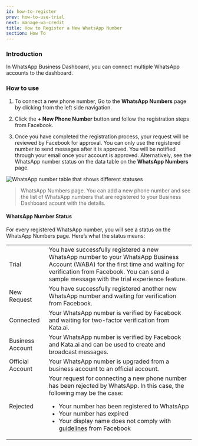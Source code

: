 ```yaml
---
id: how-to-register
prev: how-to-use-trial
next: manage-wa-credit
title: How to Register a New WhatsApp Number
section: How To
---
```


### Introduction

In WhatsApp Business Dashboard, you can connect multiple WhatsApp accounts to the dashboard.

### How to use

1. To connect a new phone number, Go to the **WhatsApp Numbers** page by clicking from the left side navigation.

2. Click the **+ New Phone Number** button and follow the registration steps from Facebook.

3. Once you have completed the registration process, your request will be reviewed by Facebook for approval. You can only use the registered number to send messages after it is approved. You will be notified through your email once your account is approved. Alternatively, see the WhatsApp number status on the data table on the **WhatsApp Numbers** page.

![WhatsApp number table that shows different statuses](/assets/images/products/business-dashboard/image-how-to-register-1.webp)

> WhatsApp Numbers page. You can add a new phone number and see the list of WhatsApp numbers that are registered to your Business Dashboard acount with the details.

#### WhatsApp Number Status

For every registered WhatsApp number, you will see a status on the WhatsApp Numbers page. Here’s what the status means:

<table className='bordered'>
  <tr>
    <td>Trial</td>
    <td>You have successfully registered a new WhatsApp number to your WhatsApp Business Account (WABA) for the first time and waiting for verification from Facebook. You can send a sample message with the trial experience feature.</td>
  </tr>
  <tr>
    <td>New Request</td>
    <td>You have successfully registered another new WhatsApp number and waiting for verification from Facebook.</td>
  </tr>
  <tr>
    <td>Connected</td>
    <td>Your WhatsApp number is verified by Facebook and waiting for two-factor verification from Kata.ai. </td>
  </tr>
  <tr>
    <td>Business Account</td>
    <td>Your WhatsApp number is verified by Facebook and Kata.ai and can be used to create and broadcast messages.</td>
  </tr>
  <tr>
    <td>Official Account</td>
    <td>Your WhatsApp number is upgraded from a business account to an official account.</td>
  </tr>
  <tr>
    <td>Rejected</td>
    <td>Your request for connecting a new phone number has been rejected by WhatsApp. In this case, the following may be the case:
    <ul>
      <li>Your number has been registered to WhatsApp</li>
      <li>Your number has expired</li>
      <li>Your display name does not comply with <a href="https://developers.facebook.com/docs/whatsapp/guides/display-name">guidelines</a> from Facebook</li>
    </ul>
    </td>
  </tr>
</table>
